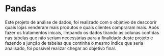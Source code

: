 # Pandas
Este projeto de análise de dados, foi realizado com o objetivo de descobrir quais lojas venderam mais produtos e quais clientes compraram mais. 
Após fazer os tratamentos inicais, limpando os dados tirando as colunas contidas nas tabelas que não seriam necessárias para a finalidade deste projeto e fazendo a junção de tabelas que continha o mesmo índice que seria analisado, foi possível realizar chegar ao objetivo final.
